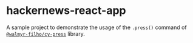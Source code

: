 # hackernews-react-app

A sample project to demonstrate the usage of the `.press()` command of [`@walmyr-filho/cy-press`](https://www.npmjs.com/package/@walmyr-filho/cy-press) library.
